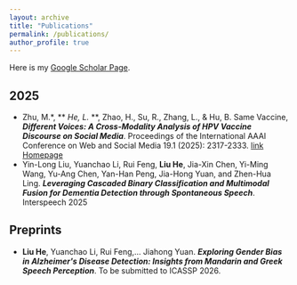 ```yaml
---
layout: archive
title: "Publications"
permalink: /publications/
author_profile: true
---
```


Here is my [Google Scholar Page](https://scholar.google.com/citations?hl=en&user=qsrgIKsAAAAJ).

2025
------
- Zhu, M.*, ** *He, L.* **, Zhao, H., Su, R., Zhang, L., & Hu, B. Same Vaccine, ***Different Voices: A Cross-Modality Analysis of HPV Vaccine Discourse on Social Media***. Proceedings of the International AAAI Conference on Web and Social Media 19.1 (2025): 2317-2333. [link](https://ojs.aaai.org/index.php/ICWSM/article/view/35936) [Homepage](https://heliumnm.github.io/same-vaccine-diff-voices/)
- Yin-Long Liu, Yuanchao Li, Rui Feng, **Liu He**, Jia-Xin Chen, Yi-Ming Wang, Yu-Ang Chen, Yan-Han Peng, Jia-Hong Yuan, and Zhen-Hua Ling. ***Leveraging Cascaded Binary Classification and Multimodal Fusion for Dementia Detection through Spontaneous Speech***. Interspeech 2025


Preprints
------
- **Liu He**, Yuanchao Li, Rui Feng,... Jiahong Yuan. ***Exploring Gender Bias in Alzheimer's Disease Detection: Insights from Mandarin and Greek Speech Perception***. To be submitted to ICASSP 2026.
 
